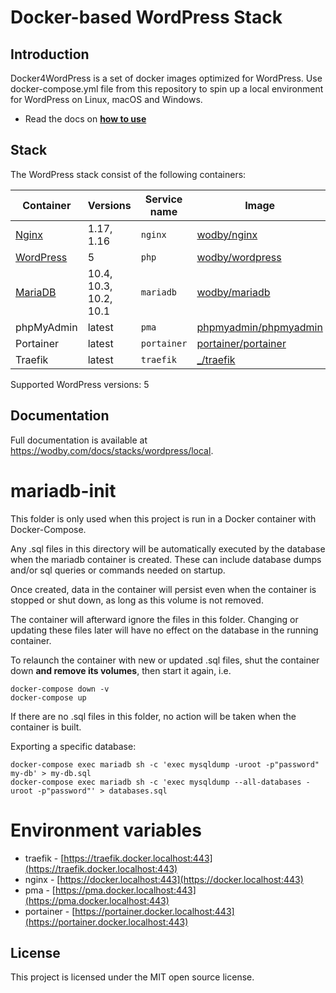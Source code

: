# Docker-based WordPress Stack

## Introduction

Docker4WordPress is a set of docker images optimized for WordPress. Use docker-compose.yml file from this repository to spin up a local environment for WordPress on Linux, macOS and Windows. 

* Read the docs on [**how to use**](https://wodby.com/docs/stacks/wordpress/local#usage)

## Stack

The WordPress stack consist of the following containers:

| Container       | Versions                | Service name    | Image                              | Default |
| -------------   | ----------------------- | ------------    | ---------------------------------- | ------- |
| [Nginx]         | 1.17, 1.16              | `nginx`         | [wodby/nginx]                      | ✓       |
| [WordPress]     | 5                       | `php`           | [wodby/wordpress]                  | ✓       |
| [MariaDB]       | 10.4, 10.3, 10.2, 10.1  | `mariadb`       | [wodby/mariadb]                    | ✓       |
| phpMyAdmin      | latest                  | `pma`           | [phpmyadmin/phpmyadmin]            | ✓       |
| Portainer       | latest                  | `portainer`     | [portainer/portainer]              | ✓       |
| Traefik         | latest                  | `traefik`       | [_/traefik]                        | ✓       |

Supported WordPress versions: 5


## Documentation

Full documentation is available at https://wodby.com/docs/stacks/wordpress/local.


# mariadb-init

This folder is only used when this project is run in a Docker container with Docker-Compose. 

Any .sql files in this directory will be automatically executed by the database when the mariadb container is created. These can include database dumps and/or sql queries or commands needed on startup.

Once created, data in the container will persist even when the container is stopped or shut down, as long as this volume is not removed.

The container will afterward ignore the files in this folder. Changing or updating these files later will have no effect on the database in the running container.

To relaunch the container with new or updated .sql files, shut the container down **and remove its volumes**, then start it again, i.e.

```
docker-compose down -v
docker-compose up
```
If there are no .sql files in this folder, no action will be taken when the container is built.

Exporting a specific database:

```
docker-compose exec mariadb sh -c 'exec mysqldump -uroot -p"password" my-db' > my-db.sql
docker-compose exec mariadb sh -c 'exec mysqldump --all-databases -uroot -p"password"' > databases.sql

```

# Environment variables

* traefik - [https://traefik.docker.localhost:443](https://traefik.docker.localhost:443)
* nginx - [https://docker.localhost:443](https://docker.localhost:443)
* pma - [https://pma.docker.localhost:443](https://pma.docker.localhost:443)
* portainer - [https://portainer.docker.localhost:443](https://portainer.docker.localhost:443)


## License

This project is licensed under the MIT open source license.

[MariaDB]: https://wodby.com/docs/stacks/wordpress/containers#mariadb
[Nginx]: https://wodby.com/docs/stacks/wordpress/containers#nginx
[Wordpress]: https://wodby.com/docs/stacks/wordpress/containers#php
[_/traefik]: https://hub.docker.com/_/traefik
[phpmyadmin/phpmyadmin]: https://hub.docker.com/r/phpmyadmin/phpmyadmin
[portainer/portainer]: https://hub.docker.com/r/portainer/portainer
[wodby/nginx]: https://github.com/wodby/nginx
[wodby/adminer]: https://github.com/wodby/adminer
[wodby/mariadb]: https://github.com/wodby/mariadb
[wodby/wordpress]: https://github.com/wodby/wordpress
